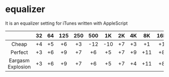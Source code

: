 # equalizer
 It is an equalizer setting for iTunes written with AppleScript

|　|32|64|125|250|500|1K|2K|4K|8K|16K|
|:---:|:---:|:---:|:---:|:---:|:---:|:---:|:---:|:---:|:---:|:---:|
|Cheap|+4|+5|+6|+3|-12|-10|+7|+3|+1|+1|
|Perfect|+3|+6|+9|+7|+6|+5|+7|+9|+11|+8|
|Eargasm Explosion|+3|+6|+9|+7|+6|+5|+7|+4|+11|+8|
